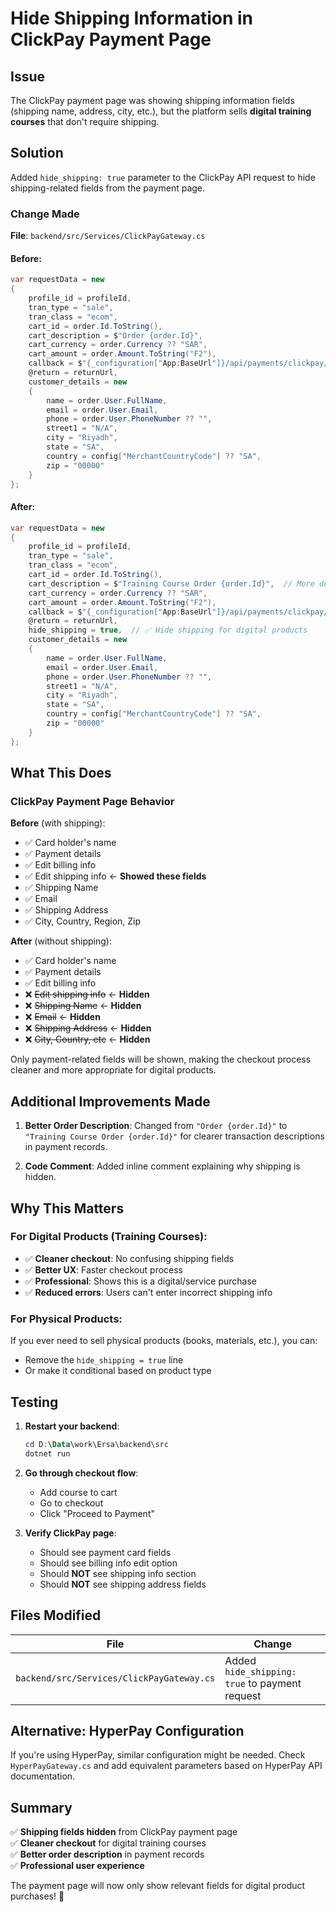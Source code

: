 # Hide Shipping Information in ClickPay Payment Page

## Issue
The ClickPay payment page was showing shipping information fields (shipping name, address, city, etc.), but the platform sells **digital training courses** that don't require shipping.

## Solution
Added `hide_shipping: true` parameter to the ClickPay API request to hide shipping-related fields from the payment page.

### Change Made

**File**: `backend/src/Services/ClickPayGateway.cs`

#### Before:
```csharp
var requestData = new
{
    profile_id = profileId,
    tran_type = "sale",
    tran_class = "ecom",
    cart_id = order.Id.ToString(),
    cart_description = $"Order {order.Id}",
    cart_currency = order.Currency ?? "SAR",
    cart_amount = order.Amount.ToString("F2"),
    callback = $"{_configuration["App:BaseUrl"]}/api/payments/clickpay/webhook",
    @return = returnUrl,
    customer_details = new
    {
        name = order.User.FullName,
        email = order.User.Email,
        phone = order.User.PhoneNumber ?? "",
        street1 = "N/A",
        city = "Riyadh",
        state = "SA",
        country = config["MerchantCountryCode"] ?? "SA",
        zip = "00000"
    }
};
```

#### After:
```csharp
var requestData = new
{
    profile_id = profileId,
    tran_type = "sale",
    tran_class = "ecom",
    cart_id = order.Id.ToString(),
    cart_description = $"Training Course Order {order.Id}",  // More descriptive
    cart_currency = order.Currency ?? "SAR",
    cart_amount = order.Amount.ToString("F2"),
    callback = $"{_configuration["App:BaseUrl"]}/api/payments/clickpay/webhook",
    @return = returnUrl,
    hide_shipping = true,  // ✅ Hide shipping for digital products
    customer_details = new
    {
        name = order.User.FullName,
        email = order.User.Email,
        phone = order.User.PhoneNumber ?? "",
        street1 = "N/A",
        city = "Riyadh",
        state = "SA",
        country = config["MerchantCountryCode"] ?? "SA",
        zip = "00000"
    }
};
```

## What This Does

### ClickPay Payment Page Behavior

**Before** (with shipping):
- ✅ Card holder's name
- ✅ Payment details
- ✅ Edit billing info
- ✅ Edit shipping info ← **Showed these fields**
- ✅ Shipping Name
- ✅ Email
- ✅ Shipping Address
- ✅ City, Country, Region, Zip

**After** (without shipping):
- ✅ Card holder's name
- ✅ Payment details
- ✅ Edit billing info
- ❌ ~~Edit shipping info~~ ← **Hidden**
- ❌ ~~Shipping Name~~ ← **Hidden**
- ❌ ~~Email~~ ← **Hidden**
- ❌ ~~Shipping Address~~ ← **Hidden**
- ❌ ~~City, Country, etc~~ ← **Hidden**

Only payment-related fields will be shown, making the checkout process cleaner and more appropriate for digital products.

## Additional Improvements Made

1. **Better Order Description**: Changed from `"Order {order.Id}"` to `"Training Course Order {order.Id}"` for clearer transaction descriptions in payment records.

2. **Code Comment**: Added inline comment explaining why shipping is hidden.

## Why This Matters

### For Digital Products (Training Courses):
- ✅ **Cleaner checkout**: No confusing shipping fields
- ✅ **Better UX**: Faster checkout process
- ✅ **Professional**: Shows this is a digital/service purchase
- ✅ **Reduced errors**: Users can't enter incorrect shipping info

### For Physical Products:
If you ever need to sell physical products (books, materials, etc.), you can:
- Remove the `hide_shipping = true` line
- Or make it conditional based on product type

## Testing

1. **Restart your backend**:
   ```powershell
   cd D:\Data\work\Ersa\backend\src
   dotnet run
   ```

2. **Go through checkout flow**:
   - Add course to cart
   - Go to checkout
   - Click "Proceed to Payment"

3. **Verify ClickPay page**:
   - Should see payment card fields
   - Should see billing info edit option
   - Should **NOT** see shipping info section
   - Should **NOT** see shipping address fields

## Files Modified

| File | Change |
|------|--------|
| `backend/src/Services/ClickPayGateway.cs` | Added `hide_shipping: true` to payment request |

## Alternative: HyperPay Configuration

If you're using HyperPay, similar configuration might be needed. Check `HyperPayGateway.cs` and add equivalent parameters based on HyperPay API documentation.

## Summary

✅ **Shipping fields hidden** from ClickPay payment page  
✅ **Cleaner checkout** for digital training courses  
✅ **Better order description** in payment records  
✅ **Professional user experience**  

The payment page will now only show relevant fields for digital product purchases! 🎉

